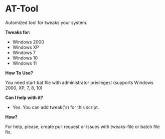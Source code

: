 # AT-Tool

Automized tool for tweaks your system.

**Tweaks for:**

- Windows 2000
- Windows XP
- Windows 7
- Windows 10
- Windows 11

**How To Use?**

You need start bat file with administrator privileges! (supports Windows 2000, XP, 7, 8, 10)

**Can I help with it?**

- Yes. You can add tweak('s) for this script.

**How?**

For help, please, create pull request or issues with tweaks-file or batch file fix.
